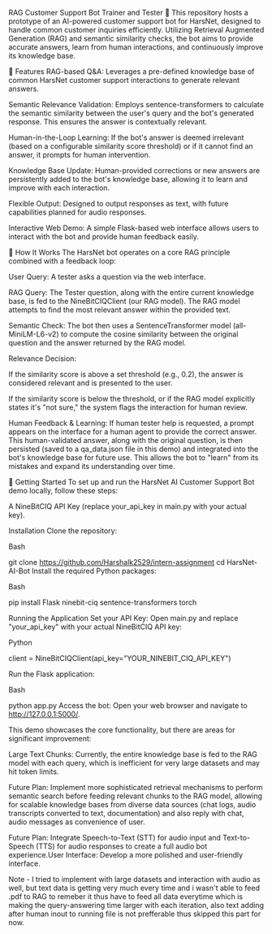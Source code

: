 RAG Customer Support Bot Trainer and Tester 🤖
This repository hosts a prototype of an AI-powered customer support bot for HarsNet, designed to handle common customer inquiries efficiently. Utilizing Retrieval Augmented Generation (RAG) and semantic similarity checks, the bot aims to provide accurate answers, learn from human interactions, and continuously improve its knowledge base.

🌟 Features
RAG-based Q&A: Leverages a pre-defined knowledge base of common HarsNet customer support interactions to generate relevant answers.

Semantic Relevance Validation: Employs sentence-transformers to calculate the semantic similarity between the user's query and the bot's generated response. This ensures the answer is contextually relevant.

Human-in-the-Loop Learning: If the bot's answer is deemed irrelevant (based on a configurable similarity score threshold) or if it cannot find an answer, it prompts for human intervention.

Knowledge Base Update: Human-provided corrections or new answers are persistently added to the bot's knowledge base, allowing it to learn and improve with each interaction.

Flexible Output: Designed to output responses as text, with future capabilities planned for audio responses.

Interactive Web Demo: A simple Flask-based web interface allows users to interact with the bot and provide human feedback easily.

🧠 How It Works
The HarsNet bot operates on a core RAG principle combined with a feedback loop:

User Query: A tester asks a question via the web interface.

RAG Query: The Tester question, along with the entire current knowledge base, is fed to the NineBitCIQClient (our RAG model). The RAG model attempts to find the most relevant answer within the provided text.

Semantic Check: The bot then uses a SentenceTransformer model (all-MiniLM-L6-v2) to compute the cosine similarity between the original question and the answer returned by the RAG model.

Relevance Decision:

If the similarity score is above a set threshold (e.g., 0.2), the answer is considered relevant and is presented to the user.

If the similarity score is below the threshold, or if the RAG model explicitly states it's "not sure," the system flags the interaction for human review.

Human Feedback & Learning: If human tester help is requested, a prompt appears on the interface for a human agent to provide the correct answer. This human-validated answer, along with the original question, is then persisted (saved to a qa_data.json file in this demo) and integrated into the bot's knowledge base for future use. This allows the bot to "learn" from its mistakes and expand its understanding over time.

🚀 Getting Started
To set up and run the HarsNet AI Customer Support Bot demo locally, follow these steps:

A NineBitCIQ API Key (replace your_api_key in main.py with your actual key).

Installation
Clone the repository:

Bash

git clone https://github.com/Harshalk2529/intern-assignment
cd HarsNet-AI-Bot
Install the required Python packages:

Bash

pip install Flask ninebit-ciq sentence-transformers torch

Running the Application
Set your API Key:
Open main.py and replace "your_api_key" with your actual NineBitCIQ API key:

Python

client = NineBitCIQClient(api_key="YOUR_NINEBIT_CIQ_API_KEY")

Run the Flask application:

Bash

python app.py
Access the bot:
Open your web browser and navigate to http://127.0.0.1:5000/.


This demo showcases the core functionality, but there are areas for significant improvement:

Large Text Chunks: Currently, the entire knowledge base is fed to the RAG model with each query, which is inefficient for very large datasets and may hit token limits.
 
Future Plan: Implement more sophisticated retrieval mechanisms to perform semantic search before feeding relevant chunks to the RAG model, allowing for scalable knowledge bases from diverse data sources (chat logs, audio transcripts converted to text, documentation) and also reply with chat, audio messages as convenience of user.

Future Plan: Integrate Speech-to-Text (STT) for audio input and Text-to-Speech (TTS) for audio responses to create a full audio bot experience.User Interface: Develop a more polished and user-friendly interface.

Note - I tried to implement with large datasets and interaction with audio as well, but text data is getting very much every time and i wasn't able to feed .pdf to RAG to remeber it thus have to feed all data everytime which is making the query-answering time larger with each iteration, also text adding after human inout to running file is not prefferable thus skipped this part for now.

